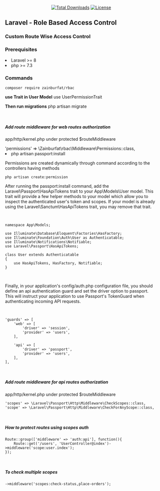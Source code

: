 <p align="center">
    <a href="https://packagist.org/packages/zainburfat/rbac"><img
            src="https://img.shields.io/badge/Downloads-demo-green" alt="Total Downloads"></a>
    <!--<a href="https://packagist.org/packages/zainburfat/rbac"><img src="https://img.shields.io/packagist/v/laravel/framework" alt="Latest Stable Version"></a> -->
    <a href="https://packagist.org/packages/zainburfat/rbac"><img
            src="https://img.shields.io/packagist/l/laravel/framework" alt="License"></a>
</p>

<h2>Laravel - Role Based Access Control</h2>

<h3>Custom Route Wise Access Control</h3>

<h3>Prerequisites</h3>
<li>Laravel >= 8</li>
<li>php >= 7.3</li>

<h3>Commands</h3>

    composer require zainburfat/rbac

<b>use Trait in User Model</b>
    use UserPermissionTrait

<b>Then run migrations</b>
    php artisan migrate

<br>
<h5>Add route middleware for web routes authorization</h5>
<p>app/http/kernel.php under protected $routeMiddleware</p>
'permissions' => \Zainburfat\rbac\Middleware\Permissions::class,






<!-- Passport Installation -->
<li>php artisan passport:install</li>
<p>Permissions are created dynamically through command according to the controllers having methods</p>

    php artisan create:permission

<p>
    After running the passport:install command, add the Laravel\Passport\HasApiTokens trait to your App\Models\User model. This trait will provide a few helper  methods to your model which allow you to inspect the authenticated user's token and scopes. If your model is already using the Laravel\Sanctum\HasApiTokens trait, you may remove that trait.
</p>

<br>

    namespace App\Models;

    use Illuminate\Database\Eloquent\Factories\HasFactory;
    use Illuminate\Foundation\Auth\User as Authenticatable;
    use Illuminate\Notifications\Notifiable;
    use Laravel\Passport\HasApiTokens;
        
    class User extends Authenticatable
    {
        use HasApiTokens, HasFactory, Notifiable;
    }

<br>

<p>
    Finally, in your application's config/auth.php configuration file, you should define an api authentication guard and set the driver option to passport. This will instruct your application to use Passport's TokenGuard when authenticating incoming API requests.
</p>

<br>

    'guards' => [
        'web' => [
            'driver' => 'session',
            'provider' => 'users',
        ],
    
        'api' => [
            'driver' => 'passport',
            'provider' => 'users',
        ],
    ],

<br>
<h5>Add route middleware for api routes authorization</h5>
<p>app/http/kernel.php under protected $routeMiddleware</p>

    'scopes' => \Laravel\Passport\Http\Middleware\CheckScopes::class,
    'scope' => \Laravel\Passport\Http\Middleware\CheckForAnyScope::class,

<br>
<h5>How to protect routes using scopes auth</h5>

    Route::group(['middleware' => 'auth:api'], function(){
        Route::get('/users', 'UserController@index')->middleware('scope:user.index');
    });

<br>
<h5>To check multiple scopes</h5>

    ->middleware('scopes:check-status,place-orders');

<br>